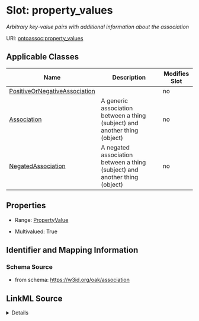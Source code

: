 # Slot: property_values


_Arbitrary key-value pairs with additional information about the association_



URI: [ontoassoc:property_values](https://w3id.org/oak/association/property_values)



<!-- no inheritance hierarchy -->




## Applicable Classes

| Name | Description | Modifies Slot |
| --- | --- | --- |
[PositiveOrNegativeAssociation](PositiveOrNegativeAssociation.md) |  |  no  |
[Association](Association.md) | A generic association between a thing (subject) and another thing (object) |  no  |
[NegatedAssociation](NegatedAssociation.md) | A negated association between a thing (subject) and another thing (object) |  no  |







## Properties

* Range: [PropertyValue](PropertyValue.md)

* Multivalued: True





## Identifier and Mapping Information







### Schema Source


* from schema: https://w3id.org/oak/association




## LinkML Source

<details>
```yaml
name: property_values
description: Arbitrary key-value pairs with additional information about the association
from_schema: https://w3id.org/oak/association
rank: 1000
multivalued: true
alias: property_values
domain_of:
- PositiveOrNegativeAssociation
range: PropertyValue
inlined: true

```
</details>